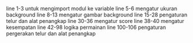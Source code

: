 line 1-3 untuk mengimport modul ke variable
line 5-6 mengatur ukuran background
line 8-13 mengatur gambar background
line 15-28 pengaturan telur dan alat penangkap
line 30-36 mengatur score
line 38-40 mengatur kesempatan
line 42-98 logika permainan
line 100-106 pengaturan pergerakan telur dan alat penangkap

